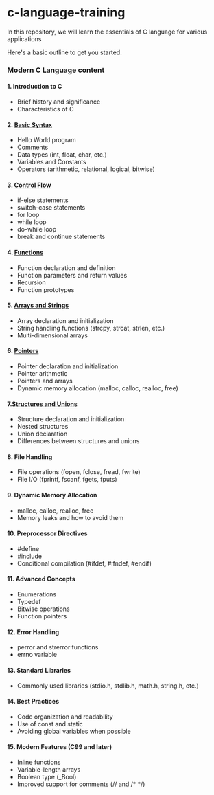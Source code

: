 # c-language-training
In this repository, we will learn the essentials of C language for various applications

Here's a basic outline to get you started.

### Modern C Language content

#### 1. **Introduction to C**
   - Brief history and significance
   - Characteristics of C

#### 2. [Basic Syntax](https://github.com/p00uya/c-language-training/blob/main/BasicSyntax.c)
   - Hello World program
   - Comments
   - Data types (int, float, char, etc.)
   - Variables and Constants
   - Operators (arithmetic, relational, logical, bitwise)

#### 3. [Control Flow](https://github.com/p00uya/c-language-training/blob/main/Loops.c)
   - if-else statements
   - switch-case statements
   - for loop
   - while loop
   - do-while loop
   - break and continue statements

#### 4. [Functions](https://github.com/p00uya/c-language-training/blob/main/function.c)
   - Function declaration and definition
   - Function parameters and return values
   - Recursion
   - Function prototypes

#### 5. [Arrays and Strings](https://github.com/p00uya/c-language-training/blob/main/Array%26Str.c)
   - Array declaration and initialization
   - String handling functions (strcpy, strcat, strlen, etc.)
   - Multi-dimensional arrays

#### 6. [Pointers](https://github.com/p00uya/c-language-training/blob/main/Pointers.c)
   - Pointer declaration and initialization
   - Pointer arithmetic
   - Pointers and arrays
   - Dynamic memory allocation (malloc, calloc, realloc, free)

#### 7.[Structures and Unions](https://github.com/p00uya/c-language-training/blob/main/Structures%26Unions.c)
   - Structure declaration and initialization
   - Nested structures
   - Union declaration
   - Differences between structures and unions

#### 8. **File Handling**
   - File operations (fopen, fclose, fread, fwrite)
   - File I/O (fprintf, fscanf, fgets, fputs)

#### 9. **Dynamic Memory Allocation**
   - malloc, calloc, realloc, free
   - Memory leaks and how to avoid them

#### 10. **Preprocessor Directives**
   - #define
   - #include
   - Conditional compilation (#ifdef, #ifndef, #endif)

#### 11. **Advanced Concepts**
   - Enumerations
   - Typedef
   - Bitwise operations
   - Function pointers

#### 12. **Error Handling**
   - perror and strerror functions
   - errno variable

#### 13. **Standard Libraries**
   - Commonly used libraries (stdio.h, stdlib.h, math.h, string.h, etc.)

#### 14. **Best Practices**
   - Code organization and readability
   - Use of const and static
   - Avoiding global variables when possible

#### 15. **Modern Features (C99 and later)**
   - Inline functions
   - Variable-length arrays
   - Boolean type (_Bool)
   - Improved support for comments (// and /* */)



